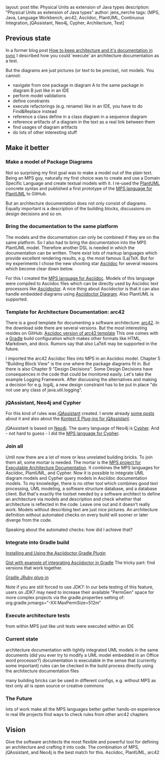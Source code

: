 layout: post
title: Physical Units as extension of Java types
description: "Physical Units as extension of Java types"
author: jens_nerche
tags: [MPS, Java, Language Workbench, arc42, Asciidoc, PlantUML, Continuous Integration, jQAssistant, Neo4j, Cypher, Architecture, Test]


## Previous state
In a former blog post
[How to keep architecture and it's documentation in sync](http://techblog.kontext-e.de/keeping-architecture-and-doc-in-sync/)
I described how you could 'execute' an architecture documentation as a test.

But the diagrams are just pictures (or text to be precise), not models. You cannot:
* navigate from one package in diagram A to the same package in diagram B just like in an IDE
* perform model validations
* define constraints
* execute refactorings (e.g. rename) like in an IDE, you have to do Find&Replace instead
* reference a class define in a class diagram in a sequence diagram
* reference artifacts of a diagram in the text as a real link between them
* find usages of diagram artifacts
* do lots of other interesting stuff

## Make it better

### Make a model of Package Diagrams
Not so surprising my first goal was to make a model out of the plain text. Being an MPS guy,
naturally my first choice was to create and use a Domain Specific Language and create textual models with it.
I re-used the [PlantUML](http://plantuml.com/) concrete syntax and published a first prototype of the
[MPS language for PlantUML](https://github.com/kontext-e/mps-plantuml) to GitHub.

But an architecture documentation does not only consist of diagrams. Equally important is a description
of the building blocks, discussions on design decisions and so on. 

### Bring the documentation to the same platform
The models and the documentation can only be combined if they are on the same platform. So I also had to bring
the documentation into the MPS PlantUML model. Therefore another DSL is needed in which the documentation can
be written. There exist lots of markup languages which provide excellent rendering results, e.g. the most famous (La)TeX.
But for my experiments I chose the new shooting star [Asciidoc](http://asciidoc.org/) for several reasons which 
become clear down below.

For this I created the [MPS language for Asciidoc](https://github.com/kontext-e/mps-asciidoc). Models of this
language were compiled to Asciidoc files which can be directly used by Asciidoc text processors like
[Asciidoctor](http://asciidoctor.org). A nice thing about Asciidoctor is that it can also handle embedded
diagrams using [Asciidoctor Diagram](http://asciidoctor.org/docs/asciidoctor-diagram/). Also PlantUML is supported.

### Template for Architecture Documentation: arc42
There is a good template for documenting a software architecture:
[arc42](http://confluence.arc42.org/display/LANDINGZON/landing+zone). 
In the download side there are several versions. But the most interesting resides on GitHub:
[Asciidoc version of arc42 template](https://github.com/arc42/arc42-template)
This one comes with a [Gradle](http://gradle.org) build configuration which makes other formats
like HTML, Markdown, and docx. Rumors say that also LaTeX may be supported in the future.

I imported the arc42 Asciidoc files into MPS in an Asciidoc model. Chapter 5 "Building Block View" is the one
where the package diagrams fit in. But there is also Chapter 9 "Design Decisions". Some Design Decisions
have consequences in the code that could be monitored easily. Let's take the example Logging Framework. After
discussing the alternatives and making a decision for e.g. log4j, a new design constraint has to be put in place
"do not use any class of java.util.logging".

### jQAssistant, Neo4j and Cypher
For this kind of rules was [jQAssistant](http://jqassistant.org) created. I wrote already 
[some posts](http://techblog.kontext-e.de/tags/#jQAssistant) about
it and also about the [Kontext E Plug-ins for jQAssistant](https://github.com/kontext-e/jqassistant-plugins).

jQAssistant is based on [Neo4j](http://neo4j.com/). The query language of Neo4j is [Cypher](http://neo4j.com/docs/stable/cypher-query-lang.html).
And - not hard to guess - I did the [MPS language for Cypher](https://github.com/jensnerche/mps-cypherquerylanguage).

### Join all
Until now there are a lot of more or less unrelated building bricks. To join them all, some mortar is needed. 
The mortar is the [MPS project for Executable Architecture Documentation](https://github.com/kontext-e/mps-ead).
It combines the MPS languages for Asciidoc, PlantUML, and Cypher. Now it is possible to integrate UML diagram models 
and Cypher query models in Asciidoc documentation models. To my knowledge, there is no other tool which combines
good text processing, UML modeling, a software structure database, and a database client. But that's exactly the
toolset needed by a software architect to define an architecture via models and description and check whether 
that architecture is reflected in the code. Leave one out and it doesn't really work. Models without describing 
text are just nice pictures. An architecture definition without automated checks on every build will sooner or later
diverge from the code.

Speaking about the automated checks: how did I achieve that?

### Integrate into Gradle build
[Installing and Using the Asciidoctor Gradle Plugin](http://asciidoctor.org/docs/asciidoctor-gradle-plugin/)

[Gist with example of integrating Asciidoctor in Gradle](https://gist.github.com/aalmiray/7369b977a68baca32e13)
The tricky part: find versions that work together.

[Gradle JRuby plug-in](http://jruby-gradle.org)

Note if you are still forced to use JDK7:
In our beta testing of this feature, users on JDK7 may need to increase their available "PermGen" space 
for more complex projects via the gradle.properties setting of: org.gradle.jvmargs="-XX:MaxPermSize=512m"

### Execute architecture tests
from within MPS just like unit tests were executed within an IDE


### Current state
architecture documentation with tightly integrated UML models in the same documents
(did you ever try to modify a UML model embedded in an Office word processor?)
documentation is executable in the sense that (currently some important) rules can be checked in the build
process directly using the architecture documentation files

many building bricks
can be used in different configs, e.g. without MPS as text only 
all is open source or creative commons


### The Future
lots of work
make all the MPS languages better
gather hands-on experience in real life projects
find ways to check rules from other arc42 chapters

## Vision
Give the software architects the most flexible and powerful tool for defining an architecture and crafting it into code.
The combination of MPS, jQAssistant, and Neo4j is the best match for this. 
Asciidoc, PlantUML, arc42

